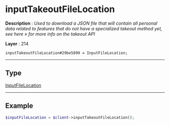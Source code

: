 # inputTakeoutFileLocation

**Description** : *Used to download a JSON file that will contain all personal data related to features that do not have a specialized takeout method yet, see here &raquo; for more info on the takeout API*

**Layer** : 214

```tl
inputTakeoutFileLocation#29be5899 = InputFileLocation;
```

---

## Type

[InputFileLocation](type/InputFileLocation)

---

## Example

```php
$inputFileLocation = $client->inputTakeoutFileLocation();
```